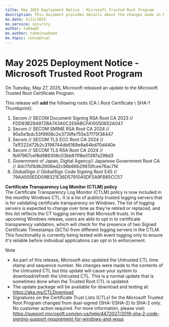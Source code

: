 ```yaml
---
title: May 2025 Deployment Notice - Microsoft Trusted Root Program 
description: This document provides details about the changes made in March 2024 to the root store.
ms.date: 3/21/2025
ms.service: security
author: tahmad2
ms.author: tahminaahmad
ms.topic: conceptual
---
```


# May 2025 Deployment Notice - Microsoft Trusted Root Program 

On Tuesday, May 27, 2025, Microsoft released an update to the Microsoft Trusted Root Certificate Program.

This release will **add** the following roots (CA \ Root Certificate \ SHA-1 Thumbprint):

1. Secom	// SECOM Document Signing RSA Root CA 2023	// FDD93B294972BA743A0C2E6ABCFA10050652A047
2. Secom	// SECOM SMIME RSA Root CA 2024	// 90a5e1bdc53f6908c2e3739fe755e37f75f38447
3. Secom	// SECOM TLS ECC Root CA 2024	// 7a1f222d72b2c3198744db6169e8a64bd70d440e
4. Secom	// SECOM TLS RSA Root CA 2024	// fb97967cef8d986306c03bb611f8e01397a298d3
5. Government of Japan, Digital Agency// Japanese Government Root CA // 4dcf7d1b9b2608ed2c96b66b29610fcee76ac7f4
6. GlobalSign	// GlobalSign Code Signing Root E45	// 79AA505EDD09B321E36D57910A5DF5A9FB85CC57

**Certificate Transparency Log Monitor (CTLM) policy** <br />
The Certificate Transparency Log Monitor (CTLM) policy is now included in the monthly Windows CTL. It is a list of publicly trusted logging servers that is for validating certificate transparency on Windows. The list of logging servers is expected to change over time as they're retired or replaced, and this list reflects the CT logging servers that Microsoft trusts. In the upcoming Windows release, users are able to opt in to certificate transparency validation, which will check for the presence of two Signed Certificate Timestamps (SCTs) from different logging servers in the CTLM. This functionality is currently being tested with event logging only to ensure it's reliable before individual applications can opt in to enforcement.

>[!NOTE]
> * As part of this release, Microsoft also updated the Untrusted CTL time stamp and sequence number. No changes were made to the contents of the Untrusted CTL but this update will cause your system to download/refresh the Untrusted CTL. This is a normal update that is sometimes done when the Trusted Root CTL is updated.
> * The update package will be available for download and testing at: <https://aka.ms/CTLDownload>
> * Signatures on the Certificate Trust Lists (CTLs) for the Microsoft Trusted Root Program changed from dual-signed (SHA-1/SHA-2) to SHA-2 only. No customer action required. For more information, please visit: <https://support.microsoft.com/en-us/help/4472027/2019-sha-2-code-signing-support-requirement-for-windows-and-wsus>
